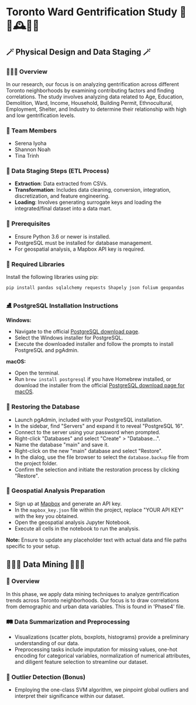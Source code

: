 # Toronto Ward Gentrification Study 🥭🌠🕰️🍄🎨

## 🪄 Physical Design and Data Staging 🪄

### 🚴🏻‍♀️ Overview
In our research, our focus is on analyzing gentrification across different Toronto neighborhoods by examining contributing factors and finding correlations. The study involves analyzing data related to Age, Education, Demolition, Ward, Income, Household, Building Permit, Ethnocultural, Employment, Shelter, and Industry to determine their relationship with high and low gentrification levels.

### 🥨 Team Members
- Serena Iyoha
- Shannon Noah
- Tina Trinh 

### 🎋 Data Staging Steps (ETL Process)
- **Extraction**: Data extracted from CSVs.
- **Transformation**: Includes data cleaning, conversion, integration, discretization, and feature engineering.
- **Loading**: Involves generating surrogate keys and loading the integrated/final dataset into a data mart.

### 🐌 Prerequisites
- Ensure Python 3.6 or newer is installed.
- PostgreSQL must be installed for database management.
- For geospatial analysis, a Mapbox API key is required.

### 👒 Required Libraries
Install the following libraries using pip:

```bash
pip install pandas sqlalchemy requests Shapely json folium geopandas
```

### ⛸️ PostgreSQL Installation Instructions
**Windows:**
- Navigate to the official [PostgreSQL download page](https://www.postgresql.org/download/windows/).
- Select the Windows installer for PostgreSQL.
- Execute the downloaded installer and follow the prompts to install PostgreSQL and pgAdmin.

**macOS:**
- Open the terminal.
- Run `brew install postgresql` if you have Homebrew installed, or download the installer from the official [PostgreSQL download page for macOS](https://www.postgresql.org/download/macosx/).

### 🥑 Restoring the Database
- Launch pgAdmin, included with your PostgreSQL installation.
- In the sidebar, find "Servers" and expand it to reveal "PostgreSQL 16".
- Connect to the server using your password when prompted.
- Right-click "Databases" and select "Create" > "Database...".
- Name the database "main" and save it.
- Right-click on the new "main" database and select "Restore".
- In the dialog, use the file browser to select the `database.backup` file from the project folder.
- Confirm the selection and initiate the restoration process by clicking "Restore".

### 🧥 Geospatial Analysis Preparation
- Sign up at [Mapbox](https://www.mapbox.com/) and generate an API key.
- In the `mapbox_key.json` file within the project, replace "YOUR API KEY" with the key you obtained.
- Open the geospatial analysis Jupyter Notebook.
- Execute all cells in the notebook to run the analysis.

**Note:** Ensure to update any placeholder text with actual data and file paths specific to your setup.

## 🧝🏻‍♀️ Data Mining 🧝🏻‍♀️

### 🍨 Overview
In this phase, we apply data mining techniques to analyze gentrification trends across Toronto neighborhoods. Our focus is to draw correlations from demographic and urban data variables. This is found in 'Phase4' file.

### 🛤️  Data Summarization and Preprocessing
- Visualizations (scatter plots, boxplots, histograms) provide a preliminary understanding of our data.
- Preprocessing tasks include imputation for missing values, one-hot encoding for categorical variables, normalization of numerical attributes, and diligent feature selection to streamline our dataset.

### 🛁  Outlier Detection (Bonus)
- Employing the one-class SVM algorithm, we pinpoint global outliers and interpret their significance within our dataset.
